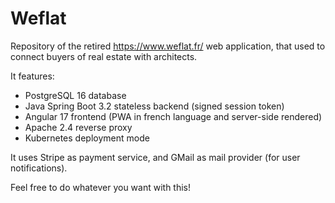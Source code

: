 # Weflat

Repository of the retired https://www.weflat.fr/ web application, that used to connect buyers of real estate with architects.

It features:
 - PostgreSQL 16 database
 - Java Spring Boot 3.2 stateless backend (signed session token)
 - Angular 17 frontend (PWA in french language and server-side rendered)
 - Apache 2.4 reverse proxy
 - Kubernetes deployment mode
 
It uses Stripe as payment service, and GMail as mail provider (for user notifications).

Feel free to do whatever you want with this!
